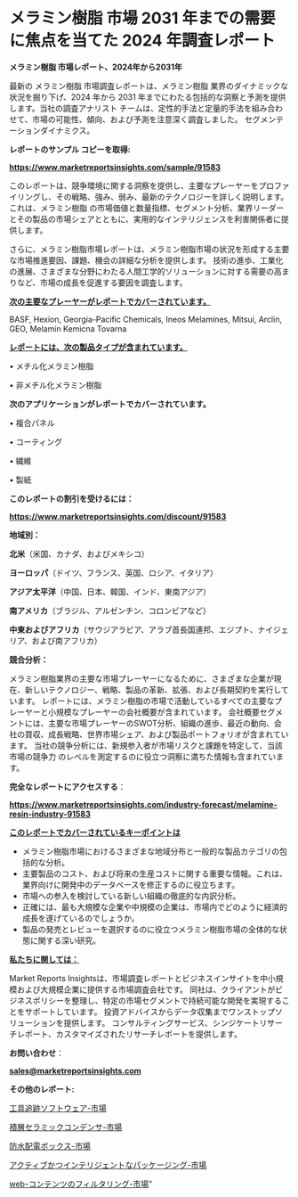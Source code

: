 # メラミン樹脂 市場 2031 年までの需要に焦点を当てた 2024 年調査レポート

<strong>メラミン樹脂 市場レポート、2024年から2031年</strong>

最新の メラミン樹脂 市場調査レポートは、メラミン樹脂 業界のダイナミックな状況を掘り下げ、2024 年から 2031 年までにわたる包括的な洞察と予測を提供します。当社の調査アナリスト チームは、定性的手法と定量的手法を組み合わせて、市場の可能性、傾向、および予測を注意深く調査しました。 セグメンテーションダイナミクス。



<strong>レポートのサンプル コピーを取得:</strong> <a href=https://www.marketreportsinsights.com/sample/91583>

<strong><u>https://www.marketreportsinsights.com/sample/91583</u></strong></a>

このレポートは、競争環境に関する洞察を提供し、主要なプレーヤーをプロファイリングし、その戦略、強み、弱み、最新のテクノロジーを詳しく説明します。 これは、メラミン樹脂 の市場価値と数量指標、セグメント分析、業界リーダーとその製品の市場シェアとともに、実用的なインテリジェンスを利害関係者に提供します。

さらに、メラミン樹脂市場レポートは、メラミン樹脂市場の状況を形成する主要な市場推進要因、課題、機会の詳細な分析を提供します。 技術の進歩、工業化の進展、さまざまな分野にわたる人間工学的ソリューションに対する需要の高まりなど、市場の成長を促進する要因を調査します。



<strong><u>次の主要なプレーヤーがレポートでカバーされています。</u></strong>

BASF, Hexion, Georgia-Pacific Chemicals, Ineos Melamines, Mitsui, Arclin, GEO, Melamin Kemicna Tovarna



<strong><u><b>レポートには、次の製品タイプが含まれています。</b></u></strong>

• メチル化メラミン樹脂

• 非メチル化メラミン樹脂



<strong><b>次のアプリケーションがレポートでカバーされています。</b></strong>

• 複合パネル

• コーティング

• 繊維

• 製紙



<strong><b>このレポートの割引を受けるには：</b></strong><a href=https://www.marketreportsinsights.com/discount/91583>

<strong><u>https://www.marketreportsinsights.com/discount/91583</u></strong></a>



<strong>地域別：</strong>



<strong>北米</strong>（米国、カナダ、およびメキシコ）



<strong>ヨーロッパ</strong>（ドイツ、フランス、英国、ロシア、イタリア）



<strong>アジア太平洋</strong>（中国、日本、韓国、インド、東南アジア）



<strong>南アメリカ</strong>（ブラジル、アルゼンチン、コロンビアなど）



<strong>中東およびアフリカ</strong>（サウジアラビア、アラブ首長国連邦、エジプト、ナイジェリア、および南アフリカ）



<strong>競合分析：</strong>

メラミン樹脂業界の主要な市場プレーヤーになるために、さまざまな企業が現在、新しいテクノロジー、戦略、製品の革新、拡張、および長期契約を実行しています。 レポートには、メラミン樹脂の市場で活動しているすべての主要なプレーヤーと小規模なプレーヤーの会社概要が含まれています。 会社概要セグメントには、主要な市場プレーヤーのSWOT分析、組織の進歩、最近の動向、会社の買収、成長戦略、世界市場シェア、および製品ポートフォリオが含まれています。 当社の競争分析には、新規参入者が市場リスクと課題を特定して、当該市場の競争力 のレベルを測定するのに役立つ洞察に満ちた情報も含まれています。



<strong>完全なレポートにアクセスする</strong>：

<a href=https://www.marketreportsinsights.com/industry-forecast/melamine-resin-industry-91583>

<strong><u>https://www.marketreportsinsights.com/industry-forecast/melamine-resin-industry-91583</u></strong></a>



<strong><u><b>このレポートでカバーされているキーポイントは</b></u></strong>
<ul>
  <li>メラミン樹脂市場におけるさまざまな地域分布と一般的な製品カテゴリの包括的な分析。</li>
  <li>主要製品のコスト、および将来の生産コストに関する重要な情報。これは、業界向けに開発中のデータベースを修正するのに役立ちます。</li>
  <li>市場への参入を検討している新しい組織の徹底的な内訳分析。</li>
  <li>正確には、最も大規模な企業や中規模の企業は、市場内でどのように経済的成長を遂げているのでしょうか。</li>
  <li>製品の発売とレビューを選択するのに役立つメラミン樹脂市場の全体的な状態に関する深い研究。</li>
</ul>


<strong><u><b>私たちに関しては：</b></u></strong>

Market Reports Insightsは、市場調査レポートとビジネスインサイトを中小規模および大規模企業に提供する市場調査会社です。 同社は、クライアントがビジネスポリシーを整理し、特定の市場セグメントで持続可能な開発を実現することをサポートしています。 投資アドバイスからデータ収集までワンストップソリューションを提供します。 コンサルティングサービス、シンジケートリサーチレポート、カスタマイズされたリサーチレポートを提供します。



<strong><b>お問い合わせ</b></strong>：

<a href=mailto:sales@marketreportsinsights.com>

<strong><u>sales@marketreportsinsights.com</u></strong></a>



<strong>その他のレポート:</strong>

<a href=https://www.linkedin.com/pulse/工具追跡ソフトウェア-市場-2023-swot-分析と成長率-2030-analytics-achievers-24-analysis-0yarf/>工具追跡ソフトウェア-市場</a>

<a href=https://www.linkedin.com/pulse/積層セラミックコンデンサ-市場-2023-年のダイナミクスとビジネストレンド-2030-pr-news-hub-kzhvf/>積層セラミックコンデンサ-市場</a>

<a href=https://www.linkedin.com/pulse/防水配電ボックス-市場-2023-swot-分析と成長率-2030-1lf4f/>防水配電ボックス-市場</a>

<a href=https://www.linkedin.com/pulse/アクティブかつインテリジェントなパッケージング-市場-2023-最新の-s5opf/>アクティブかつインテリジェントなパッケージング-市場</a>

<a href=https://www.linkedin.com/pulse/web-コンテンツのフィルタリング-市場-2023-新興市場-将来の動向と市場需要-4w4jf/>web-コンテンツのフィルタリング-市場</a>"
